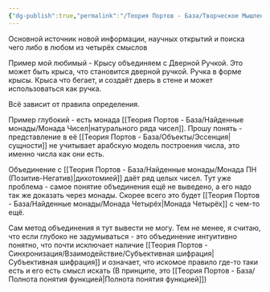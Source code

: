 ```yaml
---
{"dg-publish":true,"permalink":"/Теория Портов - База/Творческое Мышление/"}
---
```


Основной источник новой информации, научных открытий и поиска чего либо в любом из четырёх смыслов

Пример мой любимый - Крысу объединяем с Дверной Ручкой.
Это может быть крыса, что становится дверной ручкой. Ручка в форме крысы. Крыса что бегает, и создаёт дверь в стене и может использоваться как ручка.

Всё зависит от правила определения.

Пример глубокий - есть монада [[Теория Портов - База/Найденные монады/Монада Чисел\|натурального ряда чисел]]. Прошу понять - представление в её [[Теория Портов - База/Объекты/Эссенция\|сущности]] не учитывает арабскую модель построения числа, это именно числа как они есть.

Объединение с [[Теория Портов - База/Найденные монады/Монада ПН (Позитив-Негатив)\|дихотомией]] даёт ряд целых чисел.
Тут уже проблема - самое понятие объединения ещё не выведено, а его надо так же доказать через монады. Скорее всего это будет [[Теория Портов - База/Найденные монады/Монада Четырёх\|Монада Четырёх]] с чем-то ещё.

Сам метод объединения я тут вывести не могу. 
Тем не менее, я считаю, что если глубоко не задумываться - это объединение интуитивно понятно, что почти исключает наличие [[Теория Портов - Синхронизация/Взаимодействие/Субъективная шифрация\|Субъективная шифрация]] и означает, что искомое правило где-то таки есть и его есть смысл искать (В принципе, это [[Теория Портов - База/Полнота понятия функцией\|Полнота понятия функцией]])